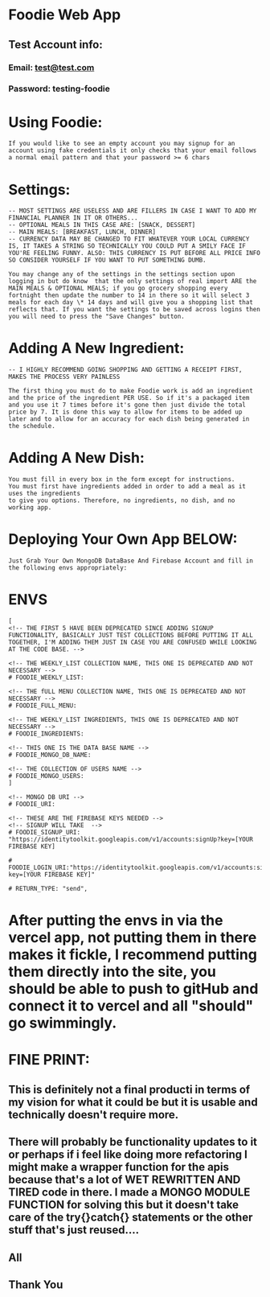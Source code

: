 # Foodie Web App

## Test Account info:

### Email: test@test.com

### Password: testing-foodie

# Using Foodie:

    If you would like to see an empty account you may signup for an account using fake credentials it only checks that your email follows a normal email pattern and that your password >= 6 chars

# Settings:

    -- MOST SETTINGS ARE USELESS AND ARE FILLERS IN CASE I WANT TO ADD MY FINANCIAL PLANNER IN IT OR OTHERS...
    -- OPTIONAL MEALS IN THIS CASE ARE: [SNACK, DESSERT]
    -- MAIN MEALS: [BREAKFAST, LUNCH, DINNER]
    -- CURRENCY DATA MAY BE CHANGED TO FIT WHATEVER YOUR LOCAL CURRENCY IS, IT TAKES A STRING SO TECHNICALLY YOU COULD PUT A SMILY FACE IF YOU'RE FEELING FUNNY. ALSO: THIS CURRENCY IS PUT BEFORE ALL PRICE INFO SO CONSIDER YOURSELF IF YOU WANT TO PUT SOMETHING DUMB.

    You may change any of the settings in the settings section upon logging in but do know  that the only settings of real import ARE the MAIN MEALS & OPTIONAL MEALS; if you go grocery shopping every fortnight then update the number to 14 in there so it will select 3 meals for each day \* 14 days and will give you a shopping list that reflects that. If you want the settings to be saved across logins then you will need to press the "Save Changes" button.

# Adding A New Ingredient:

    -- I HIGHLY RECOMMEND GOING SHOPPING AND GETTING A RECEIPT FIRST, MAKES THE PROCESS VERY PAINLESS

    The first thing you must do to make Foodie work is add an ingredient and the price of the ingredient PER USE. So if it's a packaged item and you use it 7 times before it's gone then just divide the total price by 7. It is done this way to allow for items to be added up later and to allow for an accuracy for each dish being generated in the schedule.

# Adding A New Dish:

    You must fill in every box in the form except for instructions.
    You must first have ingredients added in order to add a meal as it uses the ingredients
    to give you options. Therefore, no ingredients, no dish, and no working app.

# Deploying Your Own App BELOW:

    Just Grab Your Own MongoDB DataBase And Firebase Account and fill in the following envs appropriately:

# ENVS

    [
    <!-- THE FIRST 5 HAVE BEEN DEPRECATED SINCE ADDING SIGNUP FUNCTIONALITY, BASICALLY JUST TEST COLLECTIONS BEFORE PUTTING IT ALL TOGETHER, I'M ADDING THEM JUST IN CASE YOU ARE CONFUSED WHILE LOOKING AT THE CODE BASE. -->

    <!-- THE WEEKLY_LIST COLLECTION NAME, THIS ONE IS DEPRECATED AND NOT NECESSARY -->
    # FOODIE_WEEKLY_LIST:

    <!-- THE fULL MENU COLLECTION NAME, THIS ONE IS DEPRECATED AND NOT NECESSARY -->
    # FOODIE_FULL_MENU:

    <!-- THE WEEKLY_LIST INGREDIENTS, THIS ONE IS DEPRECATED AND NOT NECESSARY -->
    # FOODIE_INGREDIENTS:

    <!-- THIS ONE IS THE DATA BASE NAME -->
    # FOODIE_MONGO_DB_NAME:

    <!-- THE COLLECTION OF USERS NAME -->
    # FOODIE_MONGO_USERS:
    ]

    <!-- MONGO DB URI -->
    # FOODIE_URI:

    <!-- THESE ARE THE FIREBASE KEYS NEEDED -->
    <!-- SIGNUP WILL TAKE  -->
    # FOODIE_SIGNUP_URI: "https://identitytoolkit.googleapis.com/v1/accounts:signUp?key=[YOUR FIREBASE KEY]

    # FOODIE_LOGIN_URI:"https://identitytoolkit.googleapis.com/v1/accounts:signInWithPassword?key=[YOUR FIREBASE KEY]"

    # RETURN_TYPE: "send",

# After putting the envs in via the vercel app, not putting them in there makes it fickle, I recommend putting them directly into the site, you should be able to push to gitHub and connect it to vercel and all "should" go swimmingly.

# FINE PRINT:

## This is definitely not a final producti in terms of my vision for what it could be but it is usable and technically doesn't require more.

## There will probably be functionality updates to it or perhaps if i feel like doing more refactoring I might make a wrapper function for the apis because that's a lot of WET REWRITTEN AND TIRED code in there. I made a MONGO MODULE FUNCTION for solving this but it doesn't take care of the try{}catch{} statements or the other stuff that's just reused....

## All

## Thank You
